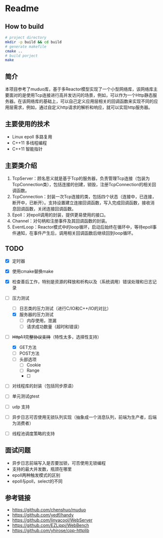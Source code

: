 # Readme

## How to build

``` bash
# project directory 
mkdir -p build && cd build
# generate makefile
cmake ..
# build porject
make 
```

## 简介

本项目参考了muduo库，基于多Reactor模型实现了一个小型网络库，该网络库主要面对的是使用Tcp连接进行高并发访问的场景，例如，可以作为一个Http静态服务器。在该网络库的基础上，可以自己定义应用层相关的回调函数来实现不同的应用层需求，例如，通过自定义http请求的解析和响应，就可以实现http服务器。

## 主要使用的技术
* Linux epoll 多路复用
* C++11 多线程编程
* C++11 智能指针

## 主要类介绍
1. TcpServer：顾名思义就是基于Tcp的服务器，负责管理Tcp连接（包装为TcpConnection类），包括连接的创建，销毁，注册TcpConnection的相关回调函数。
2. TcpConnection：封装一次Tcp连接的类，包括四个状态（连接中，已连接，断开中，已断开）。支持设置建立连接回调函数，写入完成回调函数，接收消息回调函数，关闭连接回调函数。
3. Epoll：对epoll调用的封装，提供更易使用的接口。
4. Channel：对句柄和注册事件及其回调函数的封装。
5. EventLoop：Reactor模式中的loop循环，启动后始终在循环中，等待epoll事件通知，在事件产生后，调用相关回调函数后继续回到loop循环。

## TODO
- [x] 定时器
- [x] 使用cmake替换make
- [x] 检查善后工作，特别是资源的释放和析构以及（系统调用）错误处理和日志记录
- [ ] 压力测试
  - [ ] 日志类的压力测试（进行C/IO和C++/IO的对比）
  - [x] 服务器的压力测试
    - [ ] 内存使用，泄漏
    - [ ] 请求成功数量（超时和错误）
- [ ] ~~Http1.1完整协议支持~~（特性太多，选择性支持）
  - [x] GET方法
  - [ ] POST方法
  - [ ] 头部选项
    - [ ] Cookie
    - [ ] Range
    - [ ] 
- [ ] 对线程库的封装（包括同步原语）
- [ ] 单元测试gtest
- [ ] udp 支持
- [ ] 异步日志可否使用无锁队列实现（抽象成一个消息队列，前端为生产者，后端为消费者）
- [ ] 线程池调度策略的支持


## 面试问题
* 异步日志前端写入是否要加锁，可否使用无锁编程
* 支持的最大并发数，瓶颈在哪里
* epoll两种触发模式的区别
* epoll与poll，select的不同

## 参考链接
* https://github.com/chenshuo/muduo
* https://github.com/yedf/handy
* https://github.com/linyacool/WebServer
* https://github.com/EZLippi/WebBench
* https://github.com/yhirose/cpp-httplib